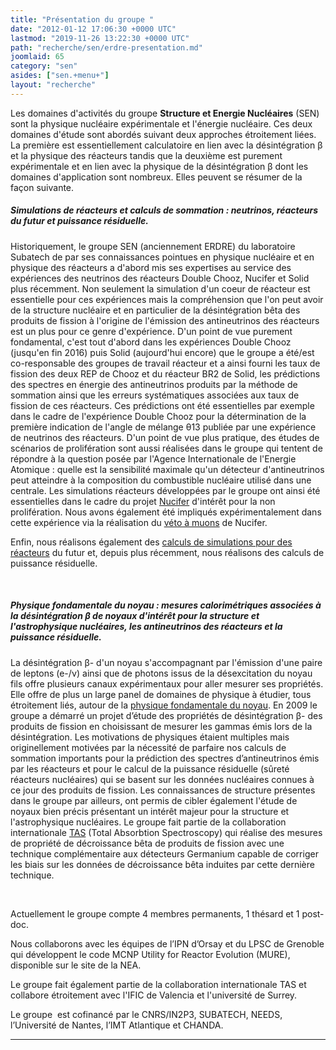 ```yaml
---
title: "Présentation du groupe "
date: "2012-01-12 17:06:30 +0000 UTC"
lastmod: "2019-11-26 13:22:30 +0000 UTC"
path: "recherche/sen/erdre-presentation.md"
joomlaid: 65
category: "sen"
asides: ["sen.+menu+"]
layout: "recherche"
---
```

Les domaines d'activités du groupe **Structure et Energie Nucléaires** (SEN) sont la physique nucléaire expérimentale et l'énergie nucléaire. Ces deux domaines d'étude sont abordés suivant deux approches étroitement liées. La première est essentiellement calculatoire en lien avec la désintégration β et la physique des réacteurs tandis que la deuxième est purement expérimentale et en lien avec la physique de la désintégration β dont les domaines d'application sont nombreux. Elles peuvent se résumer de la façon suivante.

##### **Simulations de réacteurs et calculs de sommation : _neutrinos, réacteurs du futur et puissance résiduelle._**

Historiquement, le groupe SEN (anciennement ERDRE) du laboratoire Subatech de par ses connaissances pointues en physique nucléaire et en physique des réacteurs a d'abord mis ses expertises au service des expériences des neutrinos des réacteurs Double Chooz, Nucifer et Solid plus récemment. Non seulement la simulation d'un coeur de réacteur est essentielle pour ces expériences mais la compréhension que l'on peut avoir de la structure nucléaire et en particulier de la désintégration bêta des produits de fission à l'origine de l'émission des antineutrinos des réacteurs est un plus pour ce genre d'expérience. D'un point de vue purement fondamental, c'est tout d'abord dans les expériences Double Chooz (jusqu'en fin 2016) puis Solid (aujourd'hui encore) que le groupe a été/est co-responsable des groupes de travail réacteur et a ainsi fourni les taux de fission des deux REP de Chooz et du réacteur BR2 de Solid, les prédictions des spectres en énergie des antineutrinos produits par la méthode de sommation ainsi que les erreurs systématiques associées aux taux de fission de ces réacteurs. Ces prédictions ont été essentielles par exemple dans le cadre de l'expérience Double Chooz pour la détermination de la première indication de l'angle de mélange θ13 publiée par une expérience de neutrinos des réacteurs. D'un point de vue plus pratique, des études de scénarios de prolifération sont aussi réalisées dans le groupe qui tentent de répondre à la question posée par l'Agence Internationale de l'Energie Atomique : quelle est la sensibilité maximale qu'un détecteur d'antineutrinos peut atteindre à la composition du combustible nucléaire utilisé dans une centrale. Les simulations réacteurs développées par le groupe ont ainsi été essentielles dans le cadre du projet [Nucifer](/recherche/sen/nucifer) d'intérêt pour la non prolifération. Nous avons également été impliqués expérimentalement dans cette expérience via la réalisation du [véto à muons](/recherche/sen/nucifer) de Nucifer.

Enfin, nous réalisons également des [calculs de simulations pour des réacteurs](/recherche/sen/simulation-reacteurs) du futur et, depuis plus récemment, nous réalisons des calculs de puissance résiduelle.

 

##### **Physique fondamentale du noyau : _mesures calorimétriques associées à la désintégration β de noyaux d'intérêt pour la structure et l'astrophysique nucléaires, les antineutrinos des réacteurs et la puissance résiduelle._**

La désintégration β\- d'un noyau s'accompagnant par l'émission d'une paire de leptons (e\-/ν) ainsi que de photons issus de la désexcitation du noyau fils offre plusieurs canaux expérimentaux pour aller mesurer ses propriétés. Elle offre de plus un large panel de domaines de physique à étudier, tous étroitement liés, autour de la [physique fondamentale du noyau](/recherche/sen/tags). En 2009 le groupe a démarré un projet d’étude des propriétés de désintégration β\- des produits de fission en choisissant de mesurer les gammas émis lors de la désintégration. Les motivations de physiques étaient multiples mais originellement motivées par la nécessité de parfaire nos calculs de sommation importants pour la prédiction des spectres d’antineutrinos émis par les réacteurs et pour le calcul de la puissance résiduelle (sûreté réacteurs nucléaires) qui se basent sur les données nucléaires connues à ce jour des produits de fission. Les connaissances de structure présentes dans le groupe par ailleurs, ont permis de cibler également l'étude de noyaux bien précis présentant un intérêt majeur pour la structure et l'astrophysique nucléaires. Le groupe fait partie de la collaboration internationale [TAS](/recherche/sen/tags) (Total Absorbtion Spectroscopy) qui réalise des mesures de propriété de décroissance bêta de produits de fission avec une technique complémentaire aux détecteurs Germanium capable de corriger les biais sur les données de décroissance bêta induites par cette dernière technique.

 

Actuellement le groupe compte 4 membres permanents, 1 thésard et 1 post-doc.

Nous collaborons avec les équipes de l’IPN d’Orsay et du LPSC de Grenoble qui développent le code MCNP Utility for Reactor Evolution (MURE), disponible sur le site de la NEA.

Le groupe fait également partie de la collaboration internationale TAS et collabore étroitement avec l'IFIC de Valencia et l'université de Surrey.

Le groupe  est cofinancé par le CNRS/IN2P3, SUBATECH, NEEDS, l’Université de Nantes, l’IMT Atlantique et CHANDA.

* * *
